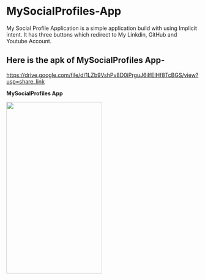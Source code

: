 # MySocialProfiles-App
My Social Profile Application is a simple application build with using Implicit intent. It has three buttons which redirect to My Linkdin, GitHub and Youtube Account.

## Here is the apk of MySocialProfiles App-
https://drive.google.com/file/d/1LZb9VshPv8D0iPrguJ6ilfEIHf8TcBGS/view?usp=share_link

**MySocialProfiles App**

<img src="file:///E:/Muskan/Android%20Studio%20projects/My%20Social%20Profiles/Screenshot_20230327-230411_My%20Social%20Profiles.jpg" width="250dp" height="450dp" />
